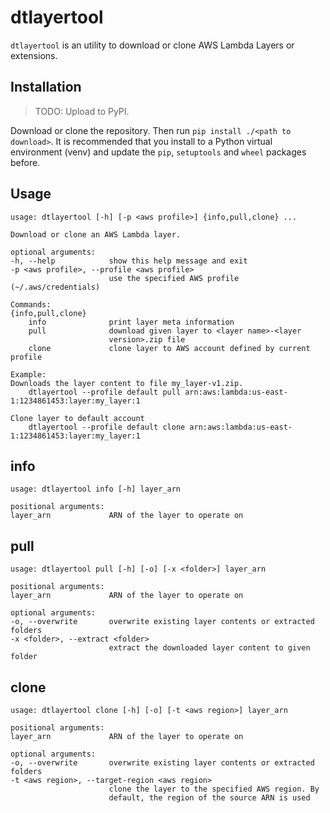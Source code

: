 # dtlayertool

`dtlayertool` is an utility to download or clone AWS Lambda Layers or extensions.

## Installation

> TODO: Upload to PyPI.

Download or clone the repository. Then run `pip install ./<path to download>`.
It is recommended that you install to a Python virtual environment (venv)
and update the `pip`, `setuptools` and `wheel` packages before.

## Usage

    usage: dtlayertool [-h] [-p <aws profile>] {info,pull,clone} ...

    Download or clone an AWS Lambda layer.

    optional arguments:
    -h, --help            show this help message and exit
    -p <aws profile>, --profile <aws profile>
                          use the specified AWS profile (~/.aws/credentials)

    Commands:
    {info,pull,clone}
        info              print layer meta information
        pull              download given layer to <layer name>-<layer
                          version>.zip file
        clone             clone layer to AWS account defined by current profile

    Example:
    Downloads the layer content to file my_layer-v1.zip.
        dtlayertool --profile default pull arn:aws:lambda:us-east-1:1234861453:layer:my_layer:1

    Clone layer to default account
        dtlayertool --profile default clone arn:aws:lambda:us-east-1:1234861453:layer:my_layer:1

## info

    usage: dtlayertool info [-h] layer_arn

    positional arguments:
    layer_arn             ARN of the layer to operate on

## pull

    usage: dtlayertool pull [-h] [-o] [-x <folder>] layer_arn

    positional arguments:
    layer_arn             ARN of the layer to operate on

    optional arguments:
    -o, --overwrite       overwrite existing layer contents or extracted folders
    -x <folder>, --extract <folder>
                          extract the downloaded layer content to given folder

## clone

    usage: dtlayertool clone [-h] [-o] [-t <aws region>] layer_arn

    positional arguments:
    layer_arn             ARN of the layer to operate on

    optional arguments:
    -o, --overwrite       overwrite existing layer contents or extracted folders
    -t <aws region>, --target-region <aws region>
                          clone the layer to the specified AWS region. By
                          default, the region of the source ARN is used
